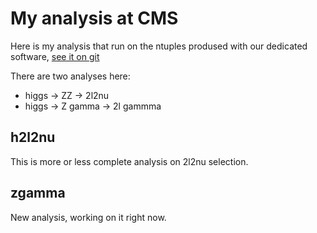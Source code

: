 My analysis at CMS
==============

Here is my analysis that run on the ntuples prodused with our dedicated software, [see it on git][1]
 
There are two analyses here:
 * higgs -> ZZ -> 2l2nu
 * higgs -> Z gamma -> 2l gammma 

h2l2nu
------------
This is  more or less complete analysis on 2l2nu selection. 

zgamma
------------
New analysis, working on it right now.


[1]: https://github.com/NWUHEP/ntupleProducer
